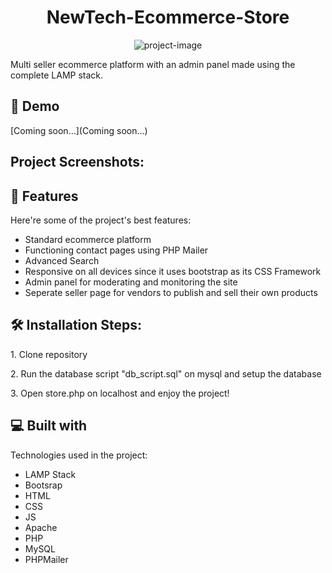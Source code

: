 <h1 align="center" id="title">NewTech-Ecommerce-Store</h1>

<p align="center"><img src="" alt="project-image"></p>

<p id="description">Multi seller ecommerce platform with an admin panel made using the complete LAMP stack.</p>

<h2>🚀 Demo</h2>

[Coming soon...](Coming soon...)

<h2>Project Screenshots:</h2>

  
  
<h2>🧐 Features</h2>

Here're some of the project's best features:

*   Standard ecommerce platform
*   Functioning contact pages using PHP Mailer
*   Advanced Search
*   Responsive on all devices since it uses bootstrap as its CSS Framework
*   Admin panel for moderating and monitoring the site
*   Seperate seller page for vendors to publish and sell their own products

<h2>🛠️ Installation Steps:</h2>

<p>1. Clone repository</p>

<p>2. Run the database script "db_script.sql" on mysql and setup the database</p>

<p>3. Open store.php on localhost and enjoy the project!</p>

  
  
<h2>💻 Built with</h2>

Technologies used in the project:

*   LAMP Stack
*   Bootsrap
*   HTML
*   CSS
*   JS
*   Apache
*   PHP
*   MySQL
*   PHPMailer